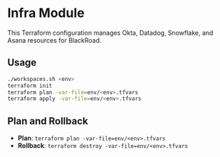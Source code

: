 # Infra Module

This Terraform configuration manages Okta, Datadog, Snowflake, and Asana resources for BlackRoad.

## Usage

```bash
./workspaces.sh <env>
terraform init
terraform plan -var-file=env/<env>.tfvars
terraform apply -var-file=env/<env>.tfvars
```

## Plan and Rollback

- **Plan**: `terraform plan -var-file=env/<env>.tfvars`
- **Rollback**: `terraform destroy -var-file=env/<env>.tfvars`
